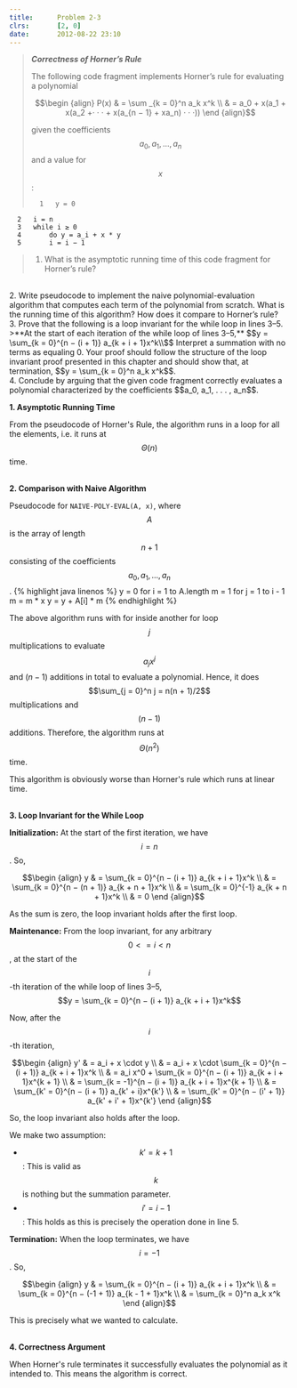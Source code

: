 ```yaml
---
title:      Problem 2-3
clrs:       [2, 0]
date:       2012-08-22 23:10
---
```


>***Correctness of Horner’s Rule***
>
>The following code fragment implements Horner’s rule for evaluating a polynomial
> 
>$$\begin {align}
P(x) & = \sum _{k = 0}^n a_k x^k \\
     & = a_0 + x(a_1 + x(a_2 +· · · + x(a_{n − 1} + xa_n) · · ·))
\end {align}$$
> 
>given the coefficients $$a_0, a_1, . . . , a_n$$ and a value for $$x$$:
> 
>       1   y = 0
      2   i = n
      3   while i ≥ 0
      4       do y = a_i + x * y
      5       i = i − 1
> 
>1. What is the asymptotic running time of this code fragment for Horner’s rule?
<br/>
2. Write pseudocode to implement the naive polynomial-evaluation algorithm that computes each term of the polynomial from scratch. What is the running time of this algorithm? How does it compare to Horner’s rule?
<br/>
3. Prove that the following is a loop invariant for the while loop in lines 3–5.
>**At the start of each iteration of the while loop of lines 3–5,**
$$y = \sum_{k = 0}^{n − (i + 1)} a_{k + i + 1}x^k\\$$
Interpret a summation with no terms as equaling 0. Your proof should follow the structure of the loop invariant proof presented in this chapter and should show that, at termination, $$y = \sum_{k = 0}^n a_k x^k$$.
<br/>
4. Conclude by arguing that the given code fragment correctly evaluates a polynomial characterized by the coefficients $$a_0, a_1, . . . , a_n$$.

<b>1. Asymptotic Running Time</b>

From the pseudocode of Horner's Rule, the algorithm runs in a loop for all the elements, i.e. it runs at $$\Theta(n)$$ time.

<br/>
<b>2. Comparison with Naive Algorithm</b>

Pseudocode for `NAIVE-POLY-EVAL(A, x)`, where $$A$$ is the array of length $$n + 1$$ consisting of the coefficients $$a_0, a_1, . . . , a_n$$.
{% highlight java linenos %}
y = 0
for i = 1 to A.length
    m = 1
    for j = 1 to i - 1
        m = m * x
    y = y + A[i] * m
{% endhighlight %}

The above algorithm runs with for inside another for loop $$j$$ multiplications to evaluate $$a_j x^j$$ and $(n - 1)$ additions in total to evaluate a polynomial. Hence, it does $$\sum_{j = 0}^n j = n(n + 1)/2$$ multiplications and $$(n - 1)$$ additions. Therefore, the algorithm runs at $$\Theta(n^2)$$ time.

This algorithm is obviously worse than Horner's rule which runs at linear time.

<br/>
<b>3. Loop Invariant for the While Loop</b>

**Initialization:** At the start of the first iteration, we have $$i = n$$. So,

$$\begin {align}
y & = \sum_{k = 0}^{n − (i + 1)} a_{k + i + 1}x^k \\
  & = \sum_{k = 0}^{n − (n + 1)} a_{k + n + 1}x^k \\
  & = \sum_{k = 0}^{-1} a_{k + n + 1}x^k \\
  & = 0
\end {align}$$

As the sum is zero, the loop invariant holds after the first loop.

**Maintenance:** From the loop invariant, for any arbitrary $$0 <= i < n$$, at the start of the $$i$$-th iteration of the while loop of lines 3–5, $$y = \sum_{k = 0}^{n − (i + 1)} a_{k + i + 1}x^k$$

Now, after the $$i$$-th iteration,

$$\begin {align}
y' & = a_i + x \cdot y \\
   & = a_i + x \cdot \sum_{k = 0}^{n − (i + 1)} a_{k + i + 1}x^k \\
   & = a_i x^0 + \sum_{k = 0}^{n − (i + 1)} a_{k + i + 1}x^{k + 1} \\
   & = \sum_{k = -1}^{n − (i + 1)} a_{k + i + 1}x^{k + 1} \\
   & = \sum_{k' = 0}^{n − (i + 1)} a_{k' + i}x^{k'} \\
   & = \sum_{k' = 0}^{n − (i' + 1)} a_{k' + i' + 1}x^{k'}
\end {align}$$

So, the loop invariant also holds after the loop.

We make two assumption:

* $$k' = k + 1$$ : This is valid as $$k$$ is nothing but the summation parameter.
* $$i' = i - 1$$ : This holds as this is precisely the operation done in line 5.

**Termination:** When the loop terminates, we have $$i = -1$$. So,

$$\begin {align}
y & = \sum_{k = 0}^{n − (i + 1)} a_{k + i + 1}x^k \\
  & = \sum_{k = 0}^{n − (-1 + 1)} a_{k - 1 + 1}x^k \\
  & = \sum_{k = 0}^n a_k x^k
\end {align}$$

This is precisely what we wanted to calculate.

<br/>
<b>4. Correctness Argument</b>

When Horner's rule terminates it successfully evaluates the polynomial as it intended to. This means the algorithm is correct.
